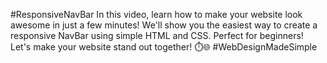 #ResponsiveNavBar
In this video, learn how to make your website look awesome in just a few minutes! We'll show you the easiest way to create a responsive NavBar using simple HTML and CSS. Perfect for beginners! Let's make your website stand out together! ⏱️🌐 #WebDesignMadeSimple
